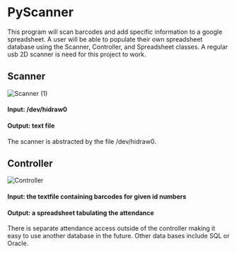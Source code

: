 # PyScanner
This program will scan barcodes and add specific information to a google spreadsheet. A user will be able to populate their own spreadsheet database using the Scanner, Controller, and Spreadsheet classes. A regular usb 2D scanner is need for this project to work. 

## Scanner



![Scanner (1)](https://user-images.githubusercontent.com/32689872/82836716-f235ce80-9e7b-11ea-9f7a-569c7bf67028.png)



#### Input: /dev/hidraw0
#### Output: text file

The scanner is abstracted by the file /dev/hidraw0.


## Controller



![Controller](https://user-images.githubusercontent.com/32689872/82836620-b3077d80-9e7b-11ea-9002-fe80c4c06676.png)



#### Input: the textfile containing barcodes for given id numbers
#### Output: a spreadsheet tabulating the attendance


There is separate attendance access outside of the controller making it easy to use another database in the future. Other data bases include SQL or Oracle.
